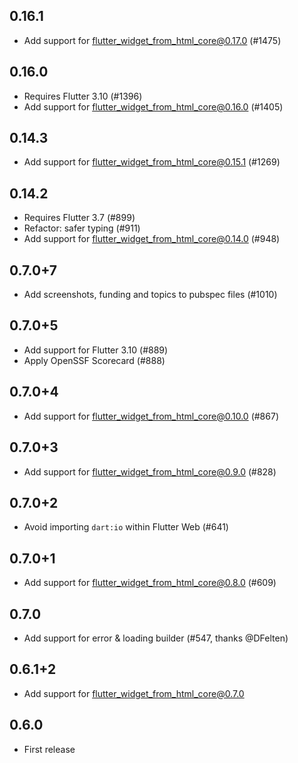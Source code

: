 ## 0.16.1

- Add support for flutter_widget_from_html_core@0.17.0 (#1475)

## 0.16.0

- Requires Flutter 3.10 (#1396)
- Add support for flutter_widget_from_html_core@0.16.0 (#1405)

## 0.14.3

- Add support for flutter_widget_from_html_core@0.15.1 (#1269)

## 0.14.2

- Requires Flutter 3.7 (#899)
- Refactor: safer typing (#911)
- Add support for flutter_widget_from_html_core@0.14.0 (#948)

## 0.7.0+7

- Add screenshots, funding and topics to pubspec files (#1010)

## 0.7.0+5

- Add support for Flutter 3.10 (#889)
- Apply OpenSSF Scorecard (#888)

## 0.7.0+4

- Add support for flutter_widget_from_html_core@0.10.0 (#867)

## 0.7.0+3

- Add support for flutter_widget_from_html_core@0.9.0 (#828)

## 0.7.0+2

- Avoid importing `dart:io` within Flutter Web (#641)

## 0.7.0+1

- Add support for flutter_widget_from_html_core@0.8.0 (#609)

## 0.7.0

- Add support for error & loading builder (#547, thanks @DFelten)

## 0.6.1+2

- Add support for flutter_widget_from_html_core@0.7.0

## 0.6.0

- First release
